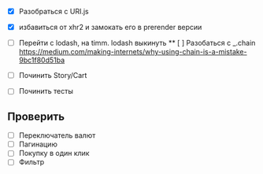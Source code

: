 * [x] Разобраться с URI.js
* [x] избавиться от xhr2 и замокать его в prerender версии
* [ ] Перейти с lodash, на timm. lodash выкинуть
** [ ] Разобаться с _.chain
https://medium.com/making-internets/why-using-chain-is-a-mistake-9bc1f80d51ba

* [ ] Починить Story/Cart
* [ ] Починить тесты

## Проверить

* [ ] Переключатель валют
* [ ] Пагинацию
* [ ] Покупку в один клик
* [ ] Фильтр

